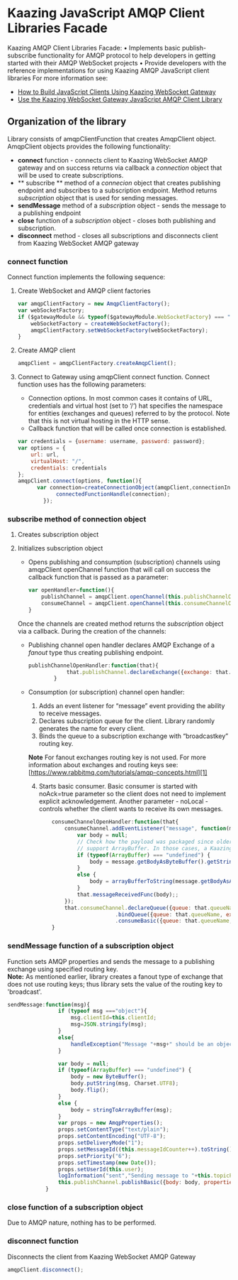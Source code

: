 # Kaazing JavaScript AMQP Client Libraries Facade
Kaazing AMQP Client Libraries Facade:
• Implements basic publish-subscribe functionality for AMQP protocol to help developers in getting started with their AMQP WebSocket projects 
• Provide developers with the reference implementations for using Kaazing AMQP JavaScript client libraries
For more information see:
- [How to Build JavaScript Clients Using Kaazing  WebSocket Gateway][2]
- [Use the Kaazing WebSocket Gateway JavaScript AMQP Client Library][3]

## Organization of the library
Library consists of amqpClientFunction that creates AmqpClient object. AmqpClient objects provides the following functionality:
- **connect** function - connects client to Kaazing WebSocket AMQP gateway and on success returns via callback a _connection_ object that will be used to create subscriptions.
- ** subscribe ** method of a _connecion_ object that creates publishing endpoint and subscribes to a subscription endpoint. Method returns _subscription_ object that is used for sending messages.
- **sendMessage** method of a _subscription_ object - sends the message to a publishing endpoint
- **close** function of a _subscription_ object - closes both publishing and subscription.
- **disconnect** method - closes all subscriptions and disconnects client from Kaazing WebSocket AMQP gateway


### **connect** function
Connect function implements the following sequence:

1. Create WebSocket and AMQP client factories

	```javascript
	var amqpClientFactory = new AmqpClientFactory();  
	var webSocketFactory;  
	if ($gatewayModule && typeof($gatewayModule.WebSocketFactory) === "function") {  
		webSocketFactory = createWebSocketFactory();  
		amqpClientFactory.setWebSocketFactory(webSocketFactory);  
	}
	```

2. Create AMQP client

	```javascript
	amqpClient = amqpClientFactory.createAmqpClient();
	```

3. Connect to Gateway using amqpClient connect function. Connect function uses has the following parameters:
	- Connection options. In most common cases it contains of URL, credentials and virtual host (set to ‘/‘) hat specifies the namespace for entities (exchanges and queues) referred to by the protocol. Note that this is not virtual hosting in the HTTP sense.
	- Callback function that will be called once connection is established. 

	```javascript
	var credentials = {username: username, password: password};  
	var options = {  
		url: url,  
		virtualHost: "/",  
		credentials: credentials  
	};  
	amqpClient.connect(options, function(){
          var connection=createConnectionObject(amqpClient,connectionInfo.username);
                connectedFunctionHandle(connection);
            });
	```
	
### **subscribe** method of connection object
1. Creates subscription object
2. Initializes subscription object
	- Opens publishing and consumption (subscription) channels using amqpClient openChannel function that will call on success the callback function that is passed as a parameter:  
	
		```javascript
		var openHandler=function(){  
			publishChannel = amqpClient.openChannel(this.publishChannelOpenHandler);  
			consumeChannel = amqpClient.openChannel(this.consumeChannelOpenHandler);  
		}		
		```
		
	Once the channels are created method returns the _subscription_ object via a callback.
	During the creation of the channels:
	- Publishing channel open handler declares AMQP Exchange of a _fanout_ type thus creating publishing endpoint.
		
		```javascript
		publishChannelOpenHandler:function(that){
                	that.publishChannel.declareExchange({exchange: that.topicPub, type: "fanout"});
                }
		```		
	- Consumption (or subscription) channel open handler:
		1.  Adds an event listener for “message” event providing the ability to receive messages. 
		2. Declares subscription queue for the client. Library randomly generates the name for every client.
		3. Binds the queue to a subscription exchange with “broadcastkey” routing key. 
		
		**Note** For fanout exchanges routing key is not used. For more information about exchanges and routing keys see: [https://www.rabbitmq.com/tutorials/amqp-concepts.html][1] 
		
		4. Starts basic consumer. Basic consumer is started with noAck=true parameter so the client does not need to implement explicit acknowledgement. Another parameter - noLocal - controls whether the client wants to receive its own messages.
	
			```javascript
				consumeChannelOpenHandler:function(that{  
					consumeChannel.addEventListener("message", function(message) {  
						var body = null;  
						// Check how the payload was packaged since older browsers like IE7 don't  
						// support ArrayBuffer. In those cases, a Kaazing ByteBuffer was used instead.  
						if (typeof(ArrayBuffer) === "undefined") {  
							body = message.getBodyAsByteBuffer().getString(Charset.UTF8);  
						}  
						else {  
							body = arrayBufferToString(message.getBodyAsArrayBuffer())  
						}  
						that.messageReceivedFunc(body);;  
					});  
		 			that.consumeChannel.declareQueue({queue: that.queueName})
                    				.bindQueue({queue: that.queueName, exchange: that.topicSub, routingKey: routingKey })
                    				.consumeBasic({queue: that.queueName, consumerTag: that.clientId, noAck: true, noLocal:that.noLocal })  
				}
			```
			
### **sendMessage** function of a subscription object
Function sets AMQP properties and sends the message to a publishing exchange using specified routing key.   
**Note:** As mentioned earlier, library creates a fanout type of exchange that does not use routing keys; thus library sets the value of the routing key to 'broadcast'.

```javascript
sendMessage:function(msg){
                if (typeof msg ==="object"){
					msg.clientId=this.clientId;
                    msg=JSON.stringify(msg);
                }
                else{
                    handleException("Message "+msg+" should be an object!");
                }

                var body = null;
                if (typeof(ArrayBuffer) === "undefined") {
                    body = new ByteBuffer();
                    body.putString(msg, Charset.UTF8);
                    body.flip();
                }
                else {
                    body = stringToArrayBuffer(msg);
                }
                var props = new AmqpProperties();
                props.setContentType("text/plain");
                props.setContentEncoding("UTF-8");
                props.setDeliveryMode("1");
                props.setMessageId((this.messageIdCounter++).toString());
                props.setPriority("6");
                props.setTimestamp(new Date());
                props.setUserId(this.user);
				logInformation("sent","Sending message to "+this.topicPub+": "+ msg, "sent");
                this.publishChannel.publishBasic({body: body, properties: props, exchange: this.topicPub, routingKey: routingKey});
            }
```
		
### **close** function of a subscription object
Due to AMQP nature, nothing has to be performed.

### **disconnect** function
Disconnects the client from Kaazing WebSocket AMQP Gateway
```javascript
amqpClient.disconnect();
```



[1]:	https://www.rabbitmq.com/tutorials/amqp-concepts.html
[2]:	http://developer.kaazing.com/documentation/amqp/4.0/dev-js/o_dev_js.html#keglibs
[3]:	http://developer.kaazing.com/documentation/amqp/4.0/dev-js/p_dev_js_client.html
